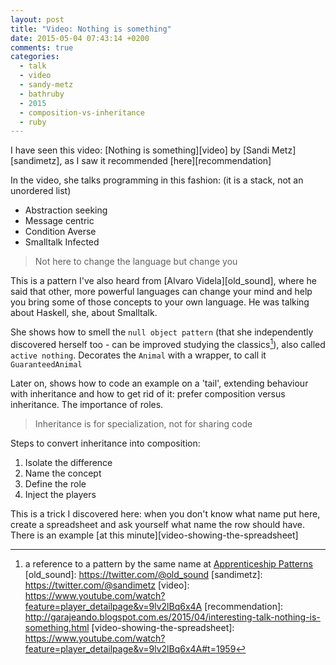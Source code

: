 ```yaml
---
layout: post
title: "Video: Nothing is something"
date: 2015-05-04 07:43:14 +0200
comments: true
categories: 
  - talk
  - video
  - sandy-metz
  - bathruby
  - 2015
  - composition-vs-inheritance
  - ruby
---
```


I have seen this video: [Nothing is something][video] by [Sandi Metz][sandimetz], as I saw it recommended [here][recommendation]

In the video, she talks programming in this fashion: (it is a stack, not an unordered list)

  * Abstraction seeking
  * Message centric
  * Condition Averse
  * Smalltalk Infected

> Not here to change the language but change you

This is a pattern I've also heard from [Alvaro Videla][old_sound], where he said that other, more powerful languages can change your mind and help you bring some of those concepts to your own language. He was talking about Haskell, she, about Smalltalk.

She shows how to smell the ``null object pattern`` (that she independently discovered herself too - can be improved studying the classics[^1]), also called ``active nothing``. Decorates the ``Animal`` with a wrapper, to call it ``GuaranteedAnimal``

Later on, shows how to code an example on a 'tail', extending behaviour with inheritance and how to get rid of it: prefer composition versus inheritance. The importance of roles.

> Inheritance is for specialization, not for sharing code

Steps to convert inheritance into composition:

  1. Isolate the difference
  1. Name the concept
  1. Define the role
  1. Inject the players

This is a trick I discovered here: when you don't know what name put here, create a spreadsheet and ask yourself what name the row should have. There is an example [at this minute][video-showing-the-spreadsheet]

[^1]: a reference to a pattern by the same name at [Apprenticeship Patterns](http://www.amazon.com/Apprenticeship-Patterns-Guidance-Aspiring-Craftsman/dp/0596518382)
[old_sound]: https://twitter.com/@old_sound
[sandimetz]: https://twitter.com/@sandimetz
[video]: https://www.youtube.com/watch?feature=player_detailpage&v=9lv2lBq6x4A
[recommendation]: http://garajeando.blogspot.com.es/2015/04/interesting-talk-nothing-is-something.html
[video-showing-the-spreadsheet]: https://www.youtube.com/watch?feature=player_detailpage&v=9lv2lBq6x4A#t=1959
